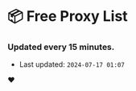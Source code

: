 # :package: Free Proxy List
### Updated every 15 minutes.

- Last updated: `2024-07-17 01:07`

:heart:

